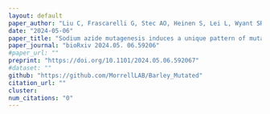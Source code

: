 ```yaml
---
layout: default
paper_author: "Liu C, Frascarelli G, Stec AO, Heinen S, Lei L, Wyant SR, Legg E, Spiller M, Muehlbauer GJ, Smith KP"
date: "2024-05-06"
paper_title: "Sodium azide mutagenesis induces a unique pattern of mutations"
paper_journal: "bioRxiv 2024.05. 06.59206"
#paper_url: ""
preprint: "https://doi.org/10.1101/2024.05.06.592067"
#dataset: ""
github: "https://github.com/MorrellLAB/Barley_Mutated"
citation_url: ""
cluster:
num_citations: "0"
---
```

